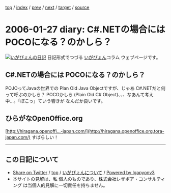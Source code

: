 [top](../index.html) 
 / [index](index.html) 
 / [prev](ig060126.html) 
 / [next](ig060128.html) 
 / [target](http://www.igapyon.jp/igapyon/diary/2006/ig060127.html) 
 / [source](https://github.com/igapyon/diary/blob/master/2006/ig060127.src.md) 

2006-01-27 diary: C#.NETの場合には POCOになる？のかしら？
=====================================================================================================
[![いがぴょんの日記](http://www.igapyon.jp/igapyon/diary/images/iga200306s.jpg "いがぴょん")](http://www.igapyon.jp/igapyon/diary/memo/memoigapyon.html) 日記形式でつづる [いがぴょん](http://www.igapyon.jp/igapyon/diary/memo/memoigapyon.html)コラム ウェブページです。

## C#.NETの場合には POCOになる？のかしら？

POJOってJavaの世界での Plan Old Java Objectですが、じゃあ C#.NETだと何って呼ぶのかしら？ POCOかしら (Plain Old C# Object)、、、なあんて考え中…。「ぽこっ」ていう響きが なんだか良いです。


## ひらがなOpenOffice.org

[http://hiragana.openoffi...-japan.com/](http://hiragana.openoffice.org.tora-japan.com/)
すばらしい！


----------------------------------------------------------------------------------------------------

## この日記について

* [Share on Twitter](https://twitter.com/intent/tweet?hashtags=igapyon%2Cdiary%2C%E3%81%84%E3%81%8C%E3%81%B4%E3%82%87%E3%82%93&text=C%23.NET%E3%81%AE%E5%A0%B4%E5%90%88%E3%81%AB%E3%81%AF+POCO%E3%81%AB%E3%81%AA%E3%82%8B%EF%BC%9F%E3%81%AE%E3%81%8B%E3%81%97%E3%82%89%EF%BC%9F&url=http%3A%2F%2Fwww.igapyon.jp%2Figapyon%2Fdiary%2F2006%2Fig060127.html) / [top](../index.html) / [いがぴょんについて](http://www.igapyon.jp/igapyon/diary/memo/memoigapyon.html) / [Powered by Igapyonv3](https://github.com/igapyon/igapyonv3)
* 本サイトの見解は、私 個人のものであり、株式会社レザボア・コンサルティング は当個人的見解に一切責任を持ちません。 

